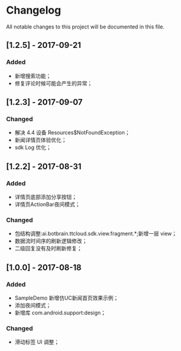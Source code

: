 # Changelog
All notable changes to this project will be documented in this file.
## [1.2.5] - 2017-09-21
### Added
- 新增搜索功能；
- 修复评论时候可能会产生的异常；

## [1.2.3] - 2017-09-07
### Changed
- 解决 4.4 设备 Resources$NotFoundException；
- 新闻详情页体验优化；
- sdk Log 优化；

## [1.2.2] - 2017-08-31
### Added
- 详情页底部添加分享按钮；
- 详情页ActionBar夜间模式；
### Changed
- 包结构调整:ai.botbrain.ttcloud.sdk.view.fragment.*;新增一层 view；
- 数据流时间序的刷新逻辑修改；
- 二级回复没有及时刷新修复；

## [1.0.0] - 2017-08-18
### Added
- SampleDemo 新增仿UC新闻首页效果示例；
- 添加夜间模式；
- 新增库 com.android.support:design；
### Changed
- 滑动标签 UI 调整；

